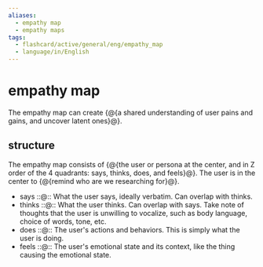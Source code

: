 ```yaml
---
aliases:
  - empathy map
  - empathy maps
tags:
  - flashcard/active/general/eng/empathy_map
  - language/in/English
---
```


# empathy map

The empathy map can create {@{a shared understanding of user pains and gains, and uncover latent ones}@}. <!--SR:!2025-08-04,300,290-->

## structure

The empathy map consists of {@{the user or persona at the center, and in Z order of the 4 quadrants: says, thinks, does, and feels}@}. The user is in the center to {@{remind who are we researching for}@}. <!--SR:!2025-07-01,297,290!2027-03-26,803,330-->

- says ::@:: What the user says, ideally verbatim. Can overlap with thinks. <!--SR:!2027-02-26,768,330!2025-02-05,201,310-->
- thinks ::@:: What the user thinks. Can overlap with says. Take note of thoughts that the user is unwilling to vocalize, such as body language, choice of words, tone, etc. <!--SR:!2025-04-01,207,270!2025-08-21,333,290-->
- does ::@:: The user's actions and behaviors. This is simply what the user is doing. <!--SR:!2025-03-22,244,330!2025-04-24,269,330-->
- feels ::@:: The user's emotional state and its context, like the thing causing the emotional state. <!--SR:!2025-10-05,342,290!2025-06-10,297,310-->
